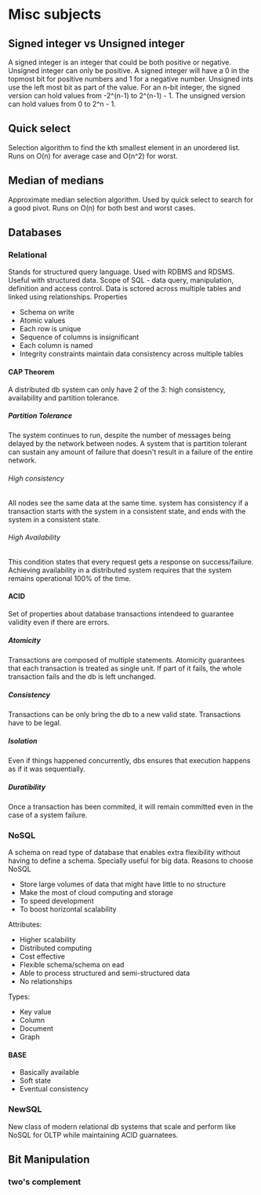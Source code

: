 # Misc subjects

## Signed integer vs Unsigned integer

A signed integer is an integer that could be both positive or negative. Unsigned integer can only be positive. A signed integer will have a 0 in the topmost bit for positive numbers and 1 for a negative number. Unsigned ints use the left most bit as part of the value. For an n-bit integer, the signed version can hold values from -2^(n-1) to 2^(n-1) - 1. The unsigned version can hold values from 0 to 2^n - 1.

## Quick select

Selection algorithm to find the kth smallest element in an unordered list. Runs on O(n) for average case and O(n^2) for worst.

## Median of medians

Approximate median selection algorithm. Used by quick select to search for a good pivot. Runs on O(n) for both best and worst cases.

## Databases

### Relational

Stands for structured query language. Used with RDBMS and RDSMS. Useful with structured data. Scope of SQL - data query, manipulation, definition and access control. Data is sctored across multiple tables and linked using relationships. Properties

- Schema on write
- Atomic values
- Each row is unique
- Sequence of columns is insignificant
- Each column is named
- Integrity constraints maintain data consistency across multiple tables

#### CAP Theorem

A distributed db system can only have 2 of the 3: high consistency, availability and partition tolerance.

##### Partition Tolerance

The system continues to run, despite the number of messages being delayed by the network between nodes. A system that is partition tolerant can sustain any amount of failure that doesn't result in a failure of the entire network.

###### High consistency

All nodes see the same data at the same time. system has consistency if a transaction starts with the system in a consistent state, and ends with the system in a consistent state.

###### High Availability

This condition states that every request gets a response on success/failure. Achieving availability in a distributed system requires that the system remains operational 100% of the time.

#### ACID

Set of properties about database transactions intendeed to guarantee validity even if there are errors.

##### Atomicity

Transactions are composed of multiple statements. Atomicity guarantees that each transaction is treated as single unit. If part of it fails, the whole transaction fails and the db is left unchanged.

##### Consistency

Transactions can be only bring the db to a new valid state. Transactions have to be legal.

##### Isolation

Even if things happened concurrently, dbs ensures that execution happens as if it was sequentially.

##### Duratibility

Once a transaction has been commited, it will remain committed even in the case of a system failure.

### NoSQL

A schema on read type of database that enables extra flexibility without having to define a schema. Specially useful for big data. Reasons to choose NoSQL

- Store large volumes of data that might have little to no structure
- Make the most of cloud computing and storage
- To speed development
- To boost horizontal scalability

Attributes:

- Higher scalability
- Distributed computing
- Cost effective
- Flexible schema/schema on ead
- Able to process structured and semi-structured data
- No relationships

Types:

- Key value
- Column
- Document
- Graph

#### BASE

- Basically available
- Soft state
- Eventual consistency

### NewSQL

New class of modern relational db systems that scale and perform like NoSQL for OLTP while maintaining ACID guarnatees.

## Bit Manipulation

### two's complement